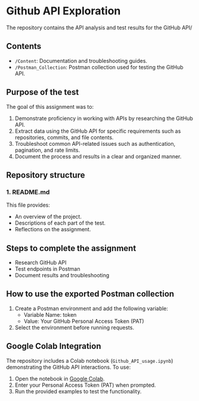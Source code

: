 # Github API Exploration

The repository contains the API analysis and test results for the GitHub API/

## Contents
- `/Content`: Documentation and troubleshooting guides.
- `/Postman_Collection`: Postman collection used for testing the GitHub API.

## **Purpose of the test**

The goal of this assignment was to:
1. Demonstrate proficiency in working with APIs by researching the GitHub API.
2. Extract data using the GitHub API for specific requirements such as repositories, commits, and file contents.
3. Troubleshoot common API-related issues such as authentication, pagination, and rate limits.
4. Document the process and results in a clear and organized manner.

## **Repository structure**

### **1. README.md**
This file provides:
- An overview of the project.
- Descriptions of each part of the test.
- Reflections on the assignment.

  
## **Steps to complete the assignment**
- Research GitHub API
- Test endpoints in Postman
- Document results and troubleshooting

## **How to use the exported Postman collection**
1. Create a Postman environment and add the following variable:
   - Variable Name: token
   - Value: Your GitHub Personal Access Token (PAT)
2. Select the environment before running requests.

## **Google Colab Integration**
The repository includes a Colab notebook (`Github_API_usage.ipynb`) demonstrating the GitHub API interactions. To use:
1. Open the notebook in [Google Colab](https://colab.research.google.com/).
2. Enter your Personal Access Token (PAT) when prompted.
3. Run the provided examples to test the functionality.
